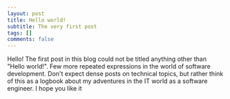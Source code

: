 ```yaml
---
layout: post
title: Hello world!
subtitle: The very first post
tags: []
comments: false
---
```


Hello! The first post in this blog could not be titled anything other than "Hello world!". Few more repeated expressions in the world of software development. Don't expect dense posts on technical topics, but rather think of this as a logbook about my adventures in the IT world as a software engineer. I hope you like it
